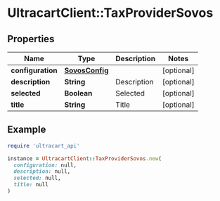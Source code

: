# UltracartClient::TaxProviderSovos

## Properties

| Name | Type | Description | Notes |
| ---- | ---- | ----------- | ----- |
| **configuration** | [**SovosConfig**](SovosConfig.md) |  | [optional] |
| **description** | **String** | Description | [optional] |
| **selected** | **Boolean** | Selected | [optional] |
| **title** | **String** | Title | [optional] |

## Example

```ruby
require 'ultracart_api'

instance = UltracartClient::TaxProviderSovos.new(
  configuration: null,
  description: null,
  selected: null,
  title: null
)
```


